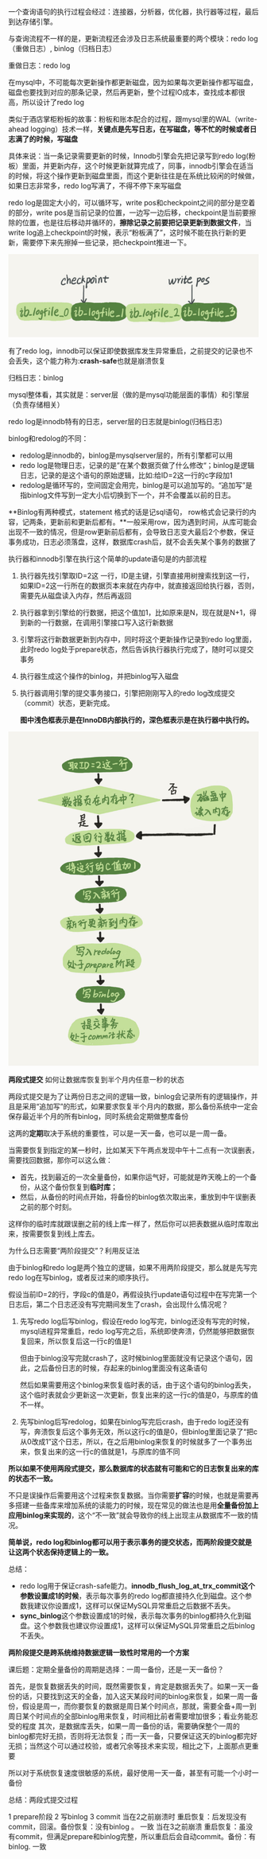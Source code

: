 一个查询语句的执行过程会经过：连接器，分析器，优化器，执行器等过程，最后到达存储引擎。

与查询流程不一样的是，更新流程还会涉及日志系统最重要的两个模块：redo log（重做日志）, binlog（归档日志）

重做日志：redo log

在mysql中，不可能每次更新操作都更新磁盘，因为如果每次更新操作都写磁盘，磁盘也要找到对应的那条记录，然后再更新，整个过程IO成本，查找成本都很高，所以设计了redo log

类似于酒店掌柜粉板的故事：粉板和账本配合的过程，跟mysql里的WAL（write-ahead logging）技术一样，**关键点是先写日志，在写磁盘，等不忙的时候或者日志满了的时候，写磁盘**

具体来说：当一条记录需要更新的时候，Innodb引擎会先把记录写到redo log(粉板）里面，并更新内存，这个时候更新就算完成了，同事，innodb引擎会在适当的时候，将这个操作更新到磁盘里面，而这个更新往往是在系统比较闲的时候做，如果日志非常多，redo log写满了，不得不停下来写磁盘

redo log是固定大小的，可以循环写，write pos和checkpoint之间的部分是空着的部分，write pos是当前记录的位置，一边写一边后移，checkpoint是当前要擦除的位置，也是往后移动并循环的，**擦除记录之前要把记录更新到数据文件**，当write log追上checkpoint的时候，表示“粉板满了”，这时候不能在执行新的更新，需要停下来先擦掉一些记录，把checkpoint推进一下。

![image-20200623161117832](%E6%B7%B1%E5%85%A5%E7%90%86%E8%A7%A3mysql%E2%80%94%E2%80%94%E6%97%A5%E5%BF%97%E7%B3%BB%E7%BB%9F.assets/image-20200623161117832.png)

有了redo log，innodb可以保证即使数据库发生异常重启，之前提交的记录也不会丢失，这个能力称为:**crash-safe**也就是崩溃恢复

归档日志：binlog

mysql整体看，其实就是：server层（做的是mysql功能层面的事情）和引擎层（负责存储相关）

redo log是innodb特有的日志，server层的日志就是binlog(归档日志)

binlog和redolog的不同：

- redolog是innodb的，binlog是mysqlserver层的，所有引擎都可以用
- redo log是物理日志，记录的是”在某个数据页做了什么修改“；binlog是逻辑日志，记录的是这个语句的原始逻辑，比如:给ID=2这一行的c字段加1
- redolog是循环写的，空间固定会用完，binlog是可以追加写的。“追加写”是指binlog文件写到一定大小后切换到下一个，并不会覆盖以前的日志。

**Binlog有两种模式，statement 格式的话是记sql语句， row格式会记录行的内容，记两条，更新前和更新后都有。**一般采用row，因为遇到时间，从库可能会出现不一致的情况，但是row更新前后都有，会导致日志变大最后2个参数，保证事务成功，日志必须落盘，这样，数据库crash后，就不会丢失某个事务的数据了

执行器和innodb引擎在执行这个简单的update语句是的内部流程

1. 执行器先找引擎取ID=2这 一行，ID是主键，引擎直接用树搜索找到这一行，如果ID=2这一行所在的数据页本来就在内存中，就直接返回给执行器，否则，需要先从磁盘读入内存，然后再返回

2. 执行器拿到引擎给的行数据，把这个值加1，比如原来是N，现在就是N+1，得到新的一行数据，在调用引擎接口写入这行新数据

3. 引擎将这行新数据更新到内存中，同时将这个更新操作记录到redo log里面，此时redo log处于prepare状态，然后告诉执行器执行完成了，随时可以提交事务

4. 执行器生成这个操作的binlog，并把binlog写入磁盘

5. 执行器调用引擎的提交事务接口，引擎把刚刚写入的redo log改成提交（commit）状态，更新完成。

   **图中浅色框表示是在InnoDB内部执行的，深色框表示是在执行器中执行的。**

![img](%E6%B7%B1%E5%85%A5%E7%90%86%E8%A7%A3mysql%E2%80%94%E2%80%94%E6%97%A5%E5%BF%97%E7%B3%BB%E7%BB%9F.assets/2e5bff4910ec189fe1ee6e2ecc7b4bbe.png)

**两段式提交** 如何让数据库恢复到半个月内任意一秒的状态

两段式提交是为了让两份日志之间的逻辑一致，binlog会记录所有的逻辑操作，并且是采用“追加写”的形式，如果要求恢复半个月内的数据，那么备份系统中一定会保存最近半个月的所有binlog，同时系统会定期做整库备份

这两的**定期**取决于系统的重要性，可以是一天一备，也可以是一周一备。

当需要恢复到指定的某一秒时，比如某天下午两点发现中午十二点有一次误删表，需要找回数据，那你可以这么做：

- 首先，找到最近的一次全量备份，如果你运气好，可能就是昨天晚上的一个备份，从这个备份恢复到**临时库**；
- 然后，从备份的时间点开始，将备份的binlog依次取出来，重放到中午误删表之前的那个时刻。

这样你的临时库就跟误删之前的线上库一样了，然后你可以把表数据从临时库取出来，按需要恢复到线上库去。

为什么日志需要“两阶段提交”？利用反证法

由于binlog和redo log是两个独立的逻辑，如果不用两阶段提交，那么就是先写完redo log在写binlog，或者反过来的顺序执行。

假设当前ID=2的行，字段c的值是0，再假设执行update语句过程中在写完第一个日志后，第二个日志还没有写完期间发生了crash，会出现什么情况呢？

1. 先写redo log后写binlog，假设在redo log写完，binlog还没有写完的时候，mysql进程异常重启，redo log写完之后，系统即使奔溃，仍然能够把数据恢复回来，所以恢复后这一行c的值是1

   但由于binlog没写完就crash了，这时候binlog里面就没有记录这个语句，因此，之后备份日志的时候，存起来的binlog里面没有这条语句

   然后如果需要用这个binlog来恢复临时表的话，由于这个语句的binlog丢失，这个临时表就会少更新这一次更新，恢复出来的这一行c的值是0，与原库的值不一样。

2. 先写binlog后写redolog，如果在binlog写完后crash，由于redo log还没有写，奔溃恢复后这个事务无效，所以这行c的值是0，但binlog里面记录了“把c从0改成1”这个日志，所以，在之后用binlog来恢复的时候就多了一个事务出来，恢复出来的这一行c的值就是1，与原库的值不同

**所以如果不使用两段式提交，那么数据库的状态就有可能和它的日志恢复出来的库的状态不一致。**

不只是误操作后需要用这个过程来恢复数据。当你需要**扩容**的时候，也就是需要再多搭建一些备库来增加系统的读能力的时候，现在常见的做法也是用**全量备份加上应用binlog来实现的**，这个“不一致”就会导致你的线上出现主从数据库不一致的情况。

**简单说，redo log和binlog都可以用于表示事务的提交状态，而两阶段提交就是让这两个状态保持逻辑上的一致。**

总结：

- redo log用于保证crash-safe能力。**innodb_flush_log_at_trx_commit这个参数设置成1的时候**，表示每次事务的redo log都直接持久化到磁盘。这个参数我建议你设置成1，这样可以保证MySQL异常重启之后数据不丢失。
- **sync_binlog**这个参数设置成1的时候，表示每次事务的binlog都持久化到磁盘。这个参数我也建议你设置成1，这样可以保证MySQL异常重启之后binlog不丢失。

**两阶段提交是跨系统维持数据逻辑一致性时常用的一个方案**

课后题：定期全量备份的周期是选择：一周一备份，还是一天一备份？

首先，是恢复数据丢失的时间，既然需要恢复，肯定是数据丢失了。如果一天一备份的话，只要找到这天的全备，加入这天某段时间的binlog来恢复，如果一周一备份，假设是周一，而你要恢复的数据是周日某个时间点，那就，需要全备+周一到周日某个时间点的全部binlog用来恢复，时间相比前者需要增加很多；看业务能忍受的程度
其次，是数据库丢失，如果一周一备份的话，需要确保整个一周的binlog都完好无损，否则将无法恢复；而一天一备，只要保证这天的binlog都完好无损；当然这个可以通过校验，或者冗余等技术来实现，相比之下，上面那点更重要

所以对于系统恢复速度很敏感的系统，最好使用一天一备，甚至有可能一个小时一备份

总结：两段式提交过程

1 prepare阶段 2 写binlog 3 commit
当在2之前崩溃时
重启恢复：后发现没有commit，回滚。备份恢复：没有binlog 。
一致
当在3之前崩溃
重启恢复：虽没有commit，但满足prepare和binlog完整，所以重启后会自动commit。备份：有binlog. 一致